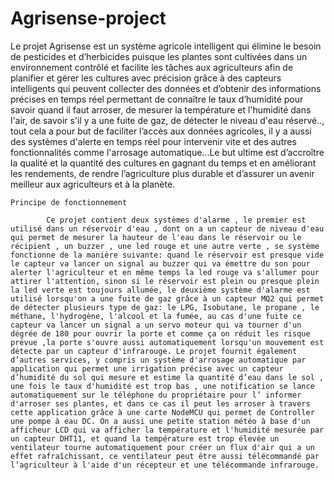 # Agrisense-project
Le projet Agrisense est un système agricole intelligent qui élimine le besoin de pesticides et d’herbicides puisque les plantes sont cultivées dans un environnement contrôlé et facilite les tâches aux agriculteurs afin de planifier et gérer les cultures avec précision grâce à des capteurs intelligents qui peuvent collecter des données et d’obtenir des informations précises en temps réel permettant  de connaître le taux d’humidité pour savoir quand il faut arroser, de mesurer la température et l'humidité dans l'air, de savoir s'il y a une fuite de gaz, de détecter le niveau d'eau réservé.., tout cela a pour but de faciliter l’accès aux données agricoles, il y a aussi des systèmes d'alerte en temps réel pour intervenir vite et des autres fonctionnalités comme l'arrosage automatique...Le but ultime est d’accroître la qualité et la quantité des cultures en gagnant du temps et en améliorant les rendements, de rendre l’agriculture plus durable et d’assurer un avenir meilleur aux agriculteurs et à la planète.

    Principe de fonctionnement
    
            Ce projet contient deux systèmes d'alarme , le premier est utilisé dans un réservoir d'eau , dont on a un capteur de niveau d'eau  qui permet de mesurer la hauteur de l'eau dans le réservoir ou le récipient , un buzzer , une led rouge et une autre verte , se système fonctionne de la manière suivante: quand le réservoir est presque vide le capteur va lancer un signal au buzzer qui va émettre du son pour alerter l'agriculteur et en même temps la led rouge va s'allumer pour attirer l'attention, sinon si le réservoir est plein ou presque plein la led verte est toujours allumée, le deuxième système d'alarme est utilisé lorsqu'on a une fuite de gaz grâce à un capteur MQ2 qui permet de détecter plusieurs type de gaz: le LPG, Isobutane, le propane , le méthane, l'hydrogène, l'alcool et la fumée, au cas d'une fuite ce capteur va lancer un signal a un servo moteur qui va tourner d'un dégrée de 180 pour ouvrir la porte et comme ça on réduit les risque prévue ,la porte s'ouvre aussi automatiquement lorsqu'un mouvement est détecte par un capteur d'infrarouge. Le projet fournit également d’autres services, y compris un système d'arrosage automatique par application qui permet une irrigation précise avec un capteur d’humidité du sol qui mesure et estime la quantité d’eau dans le sol , une fois le taux d'humidité est trop bas , une notification se lance automatiquement sur le téléphone du propriétaire pour l’ informer d'arroser ses plantes, et dans ce cas il peut les arroser à travers cette application grâce à une carte NodeMCU qui permet de Controller une pompe à eau DC. On a aussi une petite station météo à base d'un afficheur LCD qui va afficher la température et l'humidité mesurée par un capteur DHT11, et quand la température est trop élevée un ventilateur tourne automatiquement pour créer un flux d'air qui a un effet rafraîchissant, ce ventilateur peut être aussi télécommandé par l’agriculteur à l'aide d'un récepteur et une télécommande infrarouge. 

